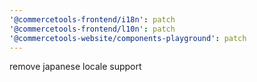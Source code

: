 ```yaml
---
'@commercetools-frontend/i18n': patch
'@commercetools-frontend/l10n': patch
'@commercetools-website/components-playground': patch
---
```


remove japanese locale support
